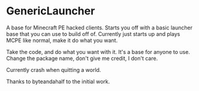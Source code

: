 GenericLauncher
================

A base for Minecraft PE hacked clients. Starts you off with a basic launcher base that you can use to build off of. Currently just starts up and plays MCPE like normal, make it do what you want.

Take the code, and do what you want with it. It's a base for anyone to use. Change the package name, don't give me credit, I don't care.

Currently crash when quitting a world.

Thanks to byteandahalf to the initial work.
